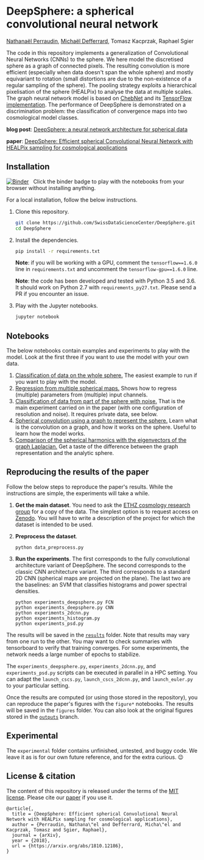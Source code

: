 # DeepSphere: a spherical convolutional neural network

[Nathanaël Perraudin][nath], [Michaël Defferrard][mdeff], Tomasz Kacprzak, Raphael Sgier

[nath]: https://perraudin.info
[mdeff]: http://deff.ch

The code in this repository implements a generalization of Convolutional Neural Networks (CNNs) to the sphere.
We here model the discretised sphere as a graph of connected pixels.
The resulting convolution is more efficient (especially when data doesn't span the whole sphere) and mostly equivariant to rotation (small distortions are due to the non-existence of a regular sampling of the sphere).
The pooling strategy exploits a hierarchical pixelisation of the sphere (HEALPix) to analyse the data at multiple scales.
The graph neural network model is based on [ChebNet][gcnn_paper] and its [TensorFlow implementation][gcnn_code].
The performance of DeepSphere is demonstrated on a discrimination problem: the classification of convergence maps into two cosmological model classes.

**blog post**: [DeepSphere: a neural network architecture for spherical data][blog]

**paper**: [DeepSphere: Efficient spherical Convolutional Neural Network with HEALPix sampling for cosmological applications][paper]

[blog]: https://datascience.ch/deepsphere-a-neural-network-architecture-for-spherical-data
[paper]: https://arxiv.org/abs/1810.12186

[gcnn_paper]: https://arxiv.org/abs/1606.09375
[gcnn_code]: https://github.com/mdeff/cnn_graph/

## Installation

[![Binder](https://mybinder.org/badge_logo.svg)][binder_lab]
&nbsp; Click the binder badge to play with the notebooks from your browser without installing anything.

[binder_lab]: https://mybinder.org/v2/gh/SwissDataScienceCenter/DeepSphere/outputs?urlpath=lab

For a local installation, follow the below instructions.

1. Clone this repository.
   ```sh
   git clone https://github.com/SwissDataScienceCenter/DeepSphere.git
   cd DeepSphere
   ```

2. Install the dependencies.
   ```sh
   pip install -r requirements.txt
   ```

   **Note**: if you will be working with a GPU, comment the
   `tensorflow==1.6.0` line in `requirements.txt` and uncomment the
   `tensorflow-gpu==1.6.0` line.

   **Note**: the code has been developed and tested with Python 3.5 and 3.6.
   It should work on Python 2.7 with `requirements_py27.txt`.
   Please send a PR if you encounter an issue.

3. Play with the Jupyter notebooks.
   ```sh
   jupyter notebook
   ```

## Notebooks

The below notebooks contain examples and experiments to play with the model.
Look at the first three if you want to use the model with your own data.

1. [Classification of data on the whole sphere.][whole_sphere]
   The easiest example to run if you want to play with the model.
1. [Regression from multiple spherical maps.][regression_multichannels]
   Shows how to regress (multiple) parameters from (multiple) input channels.
1. [Classification of data from part of the sphere with noise.][part_sphere]
   That is the main experiment carried on in the paper (with one configuration of resolution and noise).
   It requires private data, see below.
1. [Spherical convolution using a graph to represent the sphere.][spherical_convolution]
   Learn what is the convolution on a graph, and how it works on the sphere.
   Useful to learn how the model works.
1. [Comparison of the spherical harmonics with the eigenvectors of the graph Laplacian.][spherical_vs_graph]
   Get a taste of the difference between the graph representation and the analytic sphere.

[whole_sphere]: https://nbviewer.jupyter.org/github/SwissDataScienceCenter/DeepSphere/blob/outputs/demo_whole_sphere.ipynb
[regression_multichannels]: https://nbviewer.jupyter.org/github/SwissDataScienceCenter/DeepSphere/blob/outputs/demo_regression_multichannels.ipynb
[part_sphere]: https://nbviewer.jupyter.org/github/SwissDataScienceCenter/DeepSphere/blob/outputs/demo_part_sphere.ipynb
[spherical_convolution]: https://nbviewer.jupyter.org/github/SwissDataScienceCenter/DeepSphere/blob/outputs/demo_spherical_convolution.ipynb
[spherical_vs_graph]: https://nbviewer.jupyter.org/github/SwissDataScienceCenter/DeepSphere/blob/outputs/demo_spherical_vs_graph.ipynb

## Reproducing the results of the paper

[cosmo_eth]: http://www.cosmology.ethz.ch

Follow the below steps to reproduce the paper's results.
While the instructions are simple, the experiments will take a while.

1. **Get the main dataset**.
   You need to ask the [ETHZ cosmology research group][cosmo_eth] for a copy of the data.
   The simplest option is to request access on [Zenodo](https://zenodo.org/record/1303272).
   You will have to write a description of the project for which the dataset is intended to be used.

2. **Preprocess the dataset**.
   ```
   python data_preprocess.py
   ```

3. **Run the experiments**.
   The first corresponds to the fully convolutional architecture variant of DeepSphere.
   The second corresponds to the classic CNN architecture variant.
   The third corresponds to a standard 2D CNN (spherical maps are projected on the plane).
   The last two are the baselines: an SVM that classifies histograms and power spectral densities.
   ```
   python experiments_deepsphere.py FCN
   python experiments_deepsphere.py CNN
   python experiments_2dcnn.py
   python experiments_histogram.py
   python experiments_psd.py
   ```

The results will be saved in the [`results`](results) folder.
Note that results may vary from one run to the other.
You may want to check summaries with tensorboard to verify that training converges.
For some experiments, the network needs a large number of epochs to stabilize.

The `experiments_deepsphere.py`, `experiments_2dcnn.py`, and `experiments_psd.py` scripts can be executed in parallel in a HPC setting.
You can adapt the `launch_cscs.py`, `launch_cscs_2dcnn.py`, and `launch_euler.py` to your particular setting.

Once the results are computed (or using those stored in the repository), you can reproduce the paper's figures with the `figure*` notebooks.
The results will be saved in the `figures` folder.
You can also look at the original figures stored in the [`outputs`](https://github.com/SwissDataScienceCenter/DeepSphere/tree/outputs/figures) branch.

## Experimental

The `experimental` folder contains unfinished, untested, and buggy code.
We leave it as is for our own future reference, and for the extra curious. :wink:

## License & citation

The content of this repository is released under the terms of the [MIT license](LICENCE.txt).
Please cite our [paper] if you use it.

```
@article{,
  title = {DeepSphere: Efficient spherical Convolutional Neural Network with HEALPix sampling for cosmological applications},
  author = {Perraudin, Nathana\"el and Defferrard, Micha\"el and Kacprzak, Tomasz and Sgier, Raphael},
  journal = {arXiv},
  year = {2018},
  url = {https://arxiv.org/abs/1810.12186},
}
```

